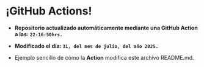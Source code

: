 # ¡GitHub Actions!
* **Repositorio actualizado automáticamente mediante una GitHub Action a las: `22:16:50hrs.`**
* **Modificado el día: `31, del mes de julio, del año 2025.`**

* Ejemplo sencillo de cómo la **Action** modifica este archivo README.md.
